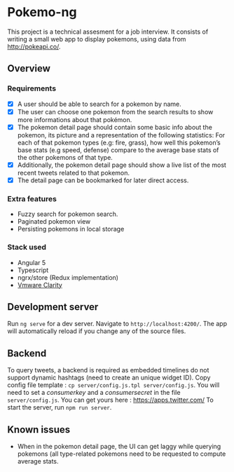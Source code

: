 # Pokemo-ng

This project is a technical assesment for a job interview.
It consists of writing a small web app to display pokemons, using data from http://pokeapi.co/. 

## Overview

### Requirements

- [x] A user should be able to search for a pokemon by name.
- [x] The user can choose one pokemon from the search results to show more informations
about that pokémon.
- [x] The pokemon detail page should contain some basic info about the pokemon, its picture
and a representation of the following statistics: For each of that pokemon types (e.g: fire,
grass), how well this pokemon’s base stats (e.g speed, defense) compare to the average
base stats of the other pokemons of that type.
- [x] Additionally, the pokemon detail page should show a live list of the most recent tweets
related to that pokemon.
- [x] The detail page can be bookmarked for later direct access.

### Extra features

- Fuzzy search for pokemon search.
- Paginated pokemon view
- Persisting pokemons in local storage

### Stack used

- Angular 5
- Typescript
- ngrx/store (Redux implementation)
- [Vmware Clarity](https://vmware.github.io/clarity/)

## Development server

Run `ng serve` for a dev server. Navigate to `http://localhost:4200/`. The app will automatically reload if you change any of the source files.

## Backend

To query tweets, a backend is required as embedded timelines do not support dynamic hashtags (need to create an unique widget ID).
Copy config file template : `cp server/config.js.tpl server/config.js`.
You will need to set a _consumerkey_ and a _consumersecret_ in the file `server/config.js`. You can get yours here : https://apps.twitter.com/ 
To start the server, run `npm run server`.

## Known issues

- When in the pokemon detail page, the UI can get laggy while querying pokemons (all type-related pokemons need to be requested to compute average stats.
